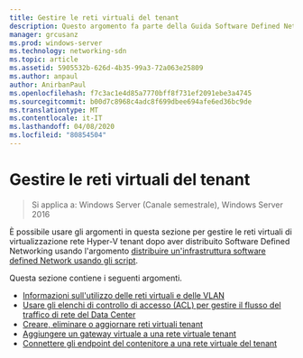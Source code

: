 ```yaml
---
title: Gestire le reti virtuali del tenant
description: Questo argomento fa parte della Guida Software Defined Networking su come gestire i carichi di lavoro e le reti virtuali dei tenant in Windows Server 2016.
manager: grcusanz
ms.prod: windows-server
ms.technology: networking-sdn
ms.topic: article
ms.assetid: 5905532b-626d-4b35-99a3-72a063e25809
ms.author: anpaul
author: AnirbanPaul
ms.openlocfilehash: f7c3ac1e4d85a7770bff8f731ef2091ebe3a4745
ms.sourcegitcommit: b00d7c8968c4adc8f699dbee694afe6ed36bc9de
ms.translationtype: MT
ms.contentlocale: it-IT
ms.lasthandoff: 04/08/2020
ms.locfileid: "80854504"
---
```

# <a name="manage-tenant-virtual-networks"></a>Gestire le reti virtuali del tenant

>Si applica a: Windows Server (Canale semestrale), Windows Server 2016

È possibile usare gli argomenti in questa sezione per gestire le reti virtuali di virtualizzazione rete Hyper-V tenant dopo aver distribuito Software Defined Networking usando l'argomento [distribuire un'infrastruttura software defined Network usando gli script](../../sdn/deploy/Deploy-a-Software-Defined-Network-infrastructure-using-scripts.md).  
  
Questa sezione contiene i seguenti argomenti.  
  
- [Informazioni sull'utilizzo delle reti virtuali e delle VLAN](Understanding-Usage-of-Virtual-Networks-and-VLANs.md)  
- [Usare gli elenchi di controllo di accesso (ACL) per gestire il flusso del traffico di rete del Data Center](use-acls-for-traffic-flow.md)  
- [Creare, eliminare o aggiornare reti virtuali tenant](Create,-Delete,-or-Update-Tenant-Virtual-Networks.md)  
- [Aggiungere un gateway virtuale a una rete virtuale tenant](Add-a-Virtual-Gateway-to-a-Tenant-Virtual-Network.md)
- [Connettere gli endpoint del contenitore a una rete virtuale del tenant](Connect-container-endpoints-to-a-Tenant-Virtual-Network.md)


